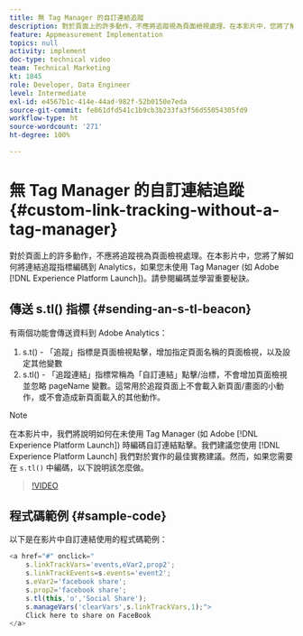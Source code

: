 ```yaml
---
title: 無 Tag Manager 的自訂連結追蹤
description: 對於頁面上的許多動作，不應將追蹤視為頁面檢視處理。在本影片中，您將了解如何將連結追蹤指標編碼到 Analytics，如果您未使用 Tag Manager (如 Experience Platform Launch)。請參閱編碼並學習重要秘訣。
feature: Appmeasurement Implementation
topics: null
activity: implement
doc-type: technical video
team: Technical Marketing
kt: 1845
role: Developer, Data Engineer
level: Intermediate
exl-id: e4567b1c-414e-44ad-982f-52b0150e7eda
source-git-commit: fe861dfd541c1b9cb3b233fa3f56d55054305fd9
workflow-type: ht
source-wordcount: '271'
ht-degree: 100%

---
```


# 無 Tag Manager 的自訂連結追蹤 {#custom-link-tracking-without-a-tag-manager}

對於頁面上的許多動作，不應將追蹤視為頁面檢視處理。在本影片中，您將了解如何將連結追蹤指標編碼到 Analytics，如果您未使用 Tag Manager (如 Adobe [!DNL Experience Platform Launch])。請參閱編碼並學習重要秘訣。

## 傳送 s.tl() 指標 {#sending-an-s-tl-beacon}

有兩個功能會傳送資料到 Adobe Analytics：

1. s.t() - 「追蹤」指標是頁面檢視點擊，增加指定頁面名稱的頁面檢視，以及設定其他變數
1. s.tl() - 「追蹤連結」指標常稱為「自訂連結」點擊/治標，不會增加頁面檢視並忽略 pageName 變數。這常用於追蹤頁面上不會載入新頁面/畫面的小動作，或不會造成新頁面載入的其他動作。

>[!NOTE]
>
>在本影片中，我們將說明如何在未使用 Tag Manager (如 Adobe [!DNL Experience Platform Launch]) 時編碼自訂連結點擊。我們建議您使用 [!DNL Experience Platform Launch] 我們對於實作的最佳實務建議。然而，如果您需要在 `s.tl()` 中編碼，以下說明該怎麼做。

>[!VIDEO](https://video.tv.adobe.com/v/25832/?quality=12)

## 程式碼範例 {#sample-code}

以下是在影片中自訂連結使用的程式碼範例：

```JavaScript
<a href="#" onclick="
    s.linkTrackVars='events,eVar2,prop2';
    s.linkTrackEvents=s.events='event2';
    s.eVar2='facebook share';
    s.prop2='facebook share';
    s.tl(this,'o','Social Share');
    s.manageVars('clearVars',s.linkTrackVars,1);">
    Click here to share on FaceBook
</a>
```
